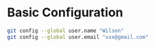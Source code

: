 # Basic Configuration

```sh
git config --global user.name "Wilson"
git config --global user.email "xxx@gmail.com"
```
